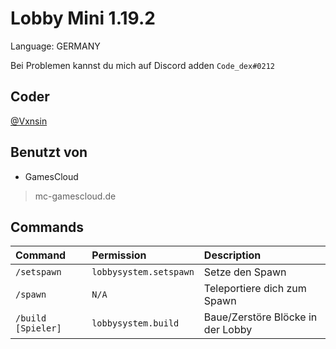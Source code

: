 
# Lobby Mini 1.19.2

Language: GERMANY

Bei Problemen kannst du mich auf Discord adden `Code_dex#0212`


## Coder

 [@Vxnsin](https://www.github.com/LuisKanze)





## Benutzt von

- GamesCloud
> mc-gamescloud.de


## Commands



| Command | Permission     | Description                |
| :-------- | :------- | :------------------------- |
| `/setspawn` | `lobbysystem.setspawn` | Setze den Spawn |
| `/spawn` | `N/A` | Teleportiere dich zum Spawn |
| `/build [Spieler]` | `lobbysystem.build` | Baue/Zerstöre Blöcke in der Lobby |

